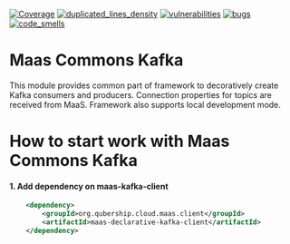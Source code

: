 [![Coverage](https://sonarcloud.io/api/project_badges/measure?metric=coverage&project=Netcracker_qubership-maas-declarative-client-commons)](https://sonarcloud.io/summary/overall?id=Netcracker_qubership-maas-declarative-client-commons)
[![duplicated_lines_density](https://sonarcloud.io/api/project_badges/measure?metric=duplicated_lines_density&project=Netcracker_qubership-maas-declarative-client-commons)](https://sonarcloud.io/summary/overall?id=Netcracker_qubership-maas-declarative-client-commons)
[![vulnerabilities](https://sonarcloud.io/api/project_badges/measure?metric=vulnerabilities&project=Netcracker_qubership-maas-declarative-client-commons)](https://sonarcloud.io/summary/overall?id=Netcracker_qubership-maas-declarative-client-commons)
[![bugs](https://sonarcloud.io/api/project_badges/measure?metric=bugs&project=Netcracker_qubership-maas-declarative-client-commons)](https://sonarcloud.io/summary/overall?id=Netcracker_qubership-maas-declarative-client-commons)
[![code_smells](https://sonarcloud.io/api/project_badges/measure?metric=code_smells&project=Netcracker_qubership-maas-declarative-client-commons)](https://sonarcloud.io/summary/overall?id=Netcracker_qubership-maas-declarative-client-commons)

# Maas Commons Kafka
This module provides common part of framework to decoratively create Kafka consumers 
and producers. Connection properties for topics are received from MaaS. Framework also 
supports local development mode. 

# How to start work with Maas Commons Kafka

#### 1. Add dependency on maas-kafka-client

```xml
    <dependency>
        <groupId>org.qubership.cloud.maas.client</groupId>
        <artifactId>maas-declarative-kafka-client</artifactId>
    </dependency>
```
